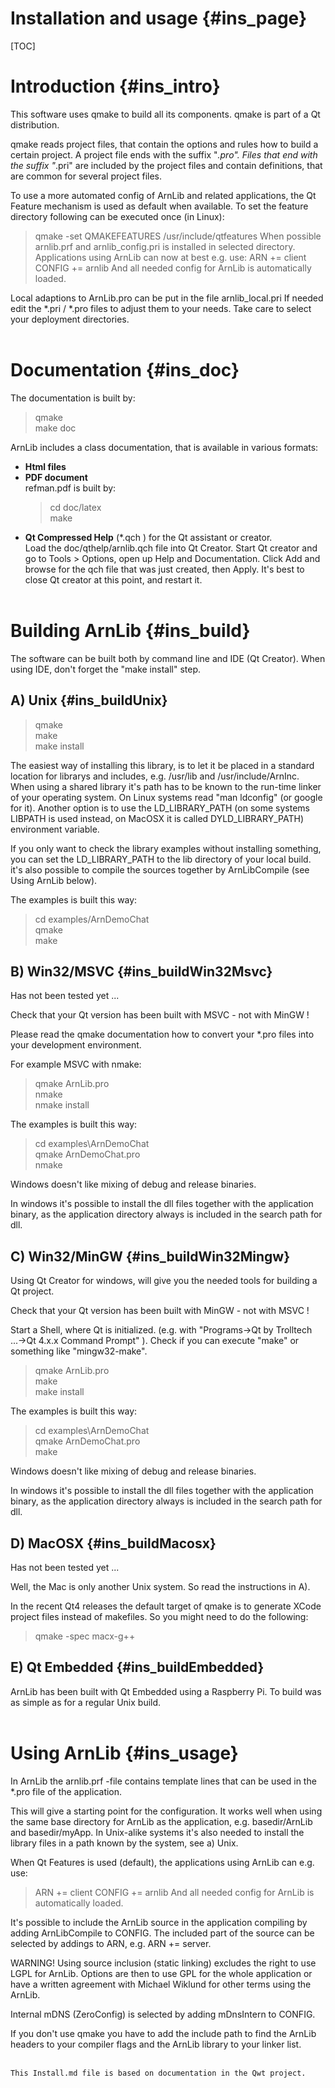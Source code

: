 Installation and usage    {#ins_page}
======================

[TOC]

Introduction    {#ins_intro}
============

This software uses qmake to build all its components. 
qmake is part of a Qt distribution. 

qmake reads project files, that contain the options and rules how to 
build a certain project. A project file ends with the suffix "*.pro". 
Files that end with the suffix "*.pri" are included by the project 
files and contain definitions, that are common for several project files.

To use a more automated config of ArnLib and related applications,
the Qt Feature mechanism is used as default when available.
To set the feature directory following can be executed once (in Linux):
> qmake -set QMAKEFEATURES /usr/include/qtfeatures
When possible arnlib.prf and arnlib_config.pri is installed in selected directory.
Applications using ArnLib can now at best e.g. use:
> ARN += client
> CONFIG += arnlib
And all needed config for ArnLib is automatically loaded.

Local adaptions to ArnLib.pro can be put in the file arnlib_local.pri
If needed edit the *.pri / *.pro files to adjust 
them to your needs. Take care to select your deployment directories.
<Br><Br>


Documentation    {#ins_doc}
=============

The documentation is built by:
> qmake <Br>
> make doc <Br>

ArnLib includes a class documentation, that is available in various formats:

* **Html files**
* **PDF document** <Br>
  refman.pdf is built by:
  > cd doc/latex <Br>
  > make <Br>
* **Qt Compressed Help** (*.qch ) for the Qt assistant or creator. <Br> 
  Load the doc/qthelp/arnlib.qch file into Qt Creator. Start Qt creator and go to 
  Tools > Options, open up Help and Documentation. Click Add and browse for the qch file
  that was just created, then Apply. 
  It's best to close Qt creator at this point, and restart it. 
<Br><Br>


Building ArnLib    {#ins_build}
===============

The software can be built both by command line and IDE (Qt Creator).
When using IDE, don't forget the "make install" step.


A) Unix    {#ins_buildUnix}
-------

> qmake <Br>
> make <Br>
> make install

The easiest way of installing this library, is to let it be placed in a standard location 
for librarys and includes, e.g. /usr/lib and /usr/include/ArnInc.
When using a shared library it's path has to be known to 
the run-time linker of your operating system. On Linux systems read
"man ldconfig" (or google for it). Another option is to use
the LD_LIBRARY_PATH (on some systems LIBPATH is used instead, on MacOSX
it is called DYLD_LIBRARY_PATH) environment variable.

If you only want to check the library examples without installing something,
you can set the LD_LIBRARY_PATH to the lib directory 
of your local build. 
it's also possible to compile the sources together by ArnLibCompile (see Using ArnLib below).

The examples is built this way:
> cd examples/ArnDemoChat <Br>
> qmake <Br>
> make


B) Win32/MSVC    {#ins_buildWin32Msvc}
-------------

Has not been tested yet ...

Check that your Qt version has been built with MSVC - not with MinGW !

Please read the qmake documentation how to convert 
your *.pro files into your development environment.

For example MSVC with nmake:
> qmake ArnLib.pro <Br>
> nmake <Br>
> nmake install

The examples is built this way:
> cd examples\\ArnDemoChat <Br>
> qmake ArnDemoChat.pro <Br>
> nmake

Windows doesn't like mixing of debug and release binaries.

In windows it's possible to install the dll files together with the application binary,
as the application directory always is included in the search path for dll.


C) Win32/MinGW    {#ins_buildWin32Mingw}
--------------

Using Qt Creator for windows, will give you the needed tools for building a Qt project.

Check that your Qt version has been built with MinGW - not with MSVC !

Start a Shell, where Qt is initialized. (e.g. with
"Programs->Qt by Trolltech ...->Qt 4.x.x Command Prompt" ).
Check if you can execute "make" or something like "mingw32-make".

> qmake ArnLib.pro <Br>
> make <Br>
> make install

The examples is built this way:
> cd examples\\ArnDemoChat <Br>
> qmake ArnDemoChat.pro <Br>
> make

Windows doesn't like mixing of debug and release binaries.

In windows it's possible to install the dll files together with the application binary,
as the application directory always is included in the search path for dll.


D) MacOSX    {#ins_buildMacosx}
---------

Has not been tested yet ...

Well, the Mac is only another Unix system. So read the instructions in A).

In the recent Qt4 releases the default target of qmake is to generate
XCode project files instead of makefiles. So you might need to do the
following:
> qmake -spec macx-g++


E) Qt Embedded    {#ins_buildEmbedded}
--------------

ArnLib has been built with Qt Embedded using a Raspberry Pi. To build was as simple as
for a regular Unix build.
<Br><Br>


Using ArnLib    {#ins_usage}
============
In ArnLib the arnlib.prf -file contains template lines that can be used in the *.pro file of the application.

This will give a starting point for the configuration. It works well when using the same
base directory for ArnLib as the application, e.g. basedir/ArnLib and basedir/myApp. In
Unix-alike systems it's also needed to install the library files in a path known by the system,
see a) Unix.

When Qt Features is used (default), the applications using ArnLib can e.g. use:
> ARN += client
> CONFIG += arnlib
And all needed config for ArnLib is automatically loaded.

It's possible to include the ArnLib source in the application compiling by adding
ArnLibCompile to CONFIG. The included part of the source can be selected by addings to ARN,
e.g. ARN += server.

WARNING! Using source inclusion (static linking) excludes the right to use LGPL for ArnLib.
Options are then to use GPL for the whole application or have a written agreement with
Michael Wiklund for other terms using the ArnLib.


Internal mDNS (ZeroConfig) is selected by adding mDnsIntern to CONFIG.

If you don't use qmake you have to add the include path to find the ArnLib 
headers to your compiler flags and the ArnLib library to your linker list.
<Br><Br>


    This Install.md file is based on documentation in the Qwt project.
